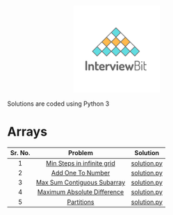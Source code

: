 <p align="center">
    <img height=200 src="https://github.com/aayush287/InterviewBit-Solutions/blob/master/ib-logo-square.png">
</p>


Solutions are coded using Python 3

# Arrays

| Sr. No.|                                                         Problem                           |                                                                                                                        Solution                                                                                         |
|:------:|:--------------------------------------------------------------------------------------------------------------------------:|:-----------------------------------------------------------------------------------------------------------------------------------------------------------------------------------------:|
|   1    | [Min Steps in infinite grid](https://www.interviewbit.com/problems/min-steps-in-infinite-grid/)                             | [solution.py](https://github.com/aayush287/InterviewBit-Solutions/blob/master/Arrays/min_step_infinite_grid.py)                                                                        |
|   2    | [Add One To Number](https://www.interviewbit.com/problems/add-one-to-number/)                                                 | [solution.py](https://github.com/aayush287/InterviewBit-Solutions/blob/master/Arrays/add_one_to_number.py)                                                                               |
|   3    | [Max Sum Contiguous Subarray](https://www.interviewbit.com/problems/max-sum-contiguous-subarray/)                                   | [solution.py](https://github.com/aayush287/InterviewBit-Solutions/blob/master/Arrays/max_sum_contiguous.py)                                                                               |
|   4    | [Maximum Absolute Difference](https://www.interviewbit.com/problems/maximum-absolute-difference/)                                   | [solution.py](https://github.com/aayush287/InterviewBit-Solutions/blob/master/Arrays/max_absolute_diff.py)                                                                               |
|   5    | [Partitions](https://www.interviewbit.com/problems/partitions/)                                                                     | [solution.py](https://github.com/aayush287/InterviewBit-Solutions/blob/master/Arrays/partitions.py)                                                                               |
